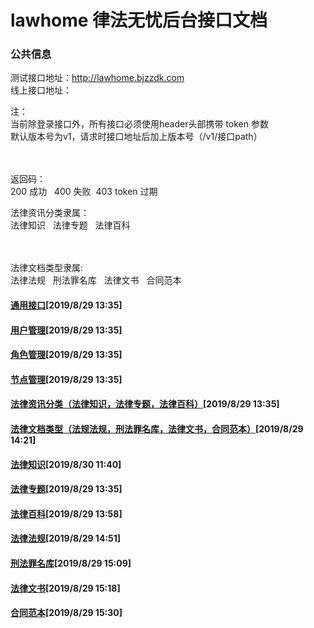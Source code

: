 # lawhome 律法无忧后台接口文档

### 公共信息
<p>测试接口地址：<a href="http://lawhome.bjzzdk.com/">http://lawhome.bjzzdk.com</a><br>
线上接口地址：</p>
<p>注：<br>
当前除登录接口外，所有接口必须使用header头部携带&nbsp;token&nbsp;参数<br>
默认版本号为v1，请求时接口地址后加上版本号（/v1/接口path）</p>
<p><br data-tomark-pass=""><br>
返回码：<br>
200 成功&nbsp; &nbsp;400 失败&nbsp; 403 token 过期</p>
<p>法律资讯分类隶属：<br>
法律知识&nbsp; &nbsp;法律专题&nbsp; &nbsp;法律百科</p>
<p><br data-tomark-pass=""><br>
法律文档类型隶属:<br>
法律法规&nbsp; &nbsp;刑法罪名库&nbsp; &nbsp;法律文书&nbsp; &nbsp;合同范本</p>

#### [通用接口](https://github.com/devilkun/lawhome/blob/master/docs/common.md)[2019/8/29 13:35]

#### [用户管理](https://github.com/devilkun/lawhome/blob/master/docs/user.md)[2019/8/29 13:35]

#### [角色管理](https://github.com/devilkun/lawhome/blob/master/docs/role.md)[2019/8/29 13:35]

#### [节点管理](https://github.com/devilkun/lawhome/blob/master/docs/node.md)[2019/8/29 13:35]

#### [法律资讯分类（法律知识，法律专题，法律百科）](https://github.com/devilkun/lawhome/blob/master/docs/category.md)[2019/8/29 13:35]

#### [法律文档类型（法规法规，刑法罪名库，法律文书，合同范本）](https://github.com/devilkun/lawhome/blob/master/docs/type.md)[2019/8/29 14:21]

#### [法律知识](https://github.com/devilkun/lawhome/blob/master/docs/knowledge.md)[2019/8/30 11:40]

#### [法律专题](https://github.com/devilkun/lawhome/blob/master/docs/subject.md)[2019/8/29 13:35]

#### [法律百科](https://github.com/devilkun/lawhome/blob/master/docs/encyclopedia.md)[2019/8/29 13:58]

#### [法律法规](https://github.com/devilkun/lawhome/blob/master/docs/regulation.md)[2019/8/29 14:51]

#### [刑法罪名库](https://github.com/devilkun/lawhome/blob/master/docs/crime.md)[2019/8/29 15:09]

#### [法律文书](https://github.com/devilkun/lawhome/blob/master/docs/instrument.md)[2019/8/29 15:18]

#### [合同范本](https://github.com/devilkun/lawhome/blob/master/docs/contract.md)[2019/8/29 15:30]
